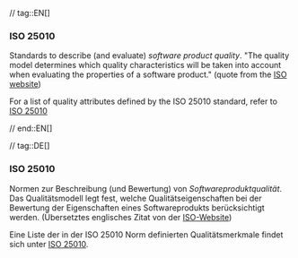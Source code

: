 // tag::EN[]
### ISO 25010

Standards to describe (and evaluate) _software product quality_.
"The quality model determines which quality characteristics will be taken into account when evaluating the properties of a software product." (quote from the [ISO website](http://iso25000.com/index.php/en/iso-25000-standards/iso-25010))

For a list of quality attributes defined by the ISO 25010 standard, refer to [ISO 25010](#term-iso-25010)

// end::EN[]

// tag::DE[]
### ISO 25010

Normen zur Beschreibung (und Bewertung) von *Softwareproduktqualität*.
Das Qualitätsmodell legt fest, welche Qualitätseigenschaften bei der
Bewertung der Eigenschaften eines Softwareprodukts berücksichtigt
werden. (Übersetztes englisches Zitat von der
[ISO-Website](http://iso25000.com/index.php/en/iso-25000-standards/iso-25010))

Eine Liste der in der ISO 25010 Norm definierten Qualitätsmerkmale
findet sich unter [ISO 25010](#term-iso-25010).


